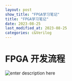 ```yaml
---
layout: post
show_title: "FPGA学习笔记"
title: "FPGA学习笔记"
date: 2023-08-25
last_modified_at: 2023-08-25
categories: c&Verilog
---
```



<!--more-->

# FPGA 开发流程
![enter description here](https://lonly-hexo-img.oss-cn-shanghai.aliyuncs.com/hexo_images/FPGA学习笔记/1692973462775.png)

